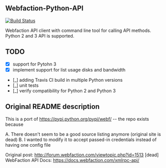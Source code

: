 Webfaction-Python-API 
---------------------

[![Build Status](https://travis-ci.org/bieli/Webfaction-Python-API.svg?branch=master)](http://travis-ci.org/bieli/google_rank_checker)

Webfaction API client with command line tool for calling API methods.
Python 2 and 3 API is supported.




TODO
-----
- [X] support for Pytohn 3
- [X] implement support for list usage disks and bandwidth
- [_] adding Travis CI build in multiple Python versions
- [_] unit tests 
- [_] verify compatibility for Python 2 and Python 3



Original README description
--------------
This is a port of https://pypi.python.org/pypi/webf/ -- the repo exists because

A. There doesn't seem to be a good source listing anymore (original site is dead)
B. I wanted to modify it to accept passed-in credentials instead of having one config file

Original post: http://forum.webfaction.com/viewtopic.php?id=1513 [dead]
WebFaction API Docs: https://docs.webfaction.com/xmlrpc-api/
